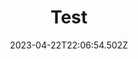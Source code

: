 ---
title: Test
date: 2023-04-22T22:06:54.502Z
image: cvlm-e56f5717cbf34594a842064dc0980c13.png
theme: c1
---